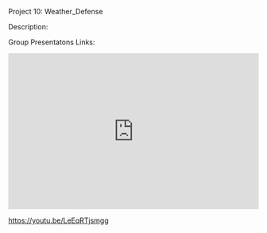 Project 10: Weather_Defense

Description:

Group Presentatons Links:
<div style="padding:62.5% 0 0 0;position:relative;"><iframe src="https://player.vimeo.com/video/1036471053?badge=0&amp;autopause=0&amp;player_id=0&amp;app_id=58479" frameborder="0" allow="autoplay; fullscreen; picture-in-picture; clipboard-write" style="position:absolute;top:0;left:0;width:100%;height:100%;" title="video1788527229"></iframe></div><script src="https://player.vimeo.com/api/player.js"></script>

https://youtu.be/LeEqRTjsmgg

